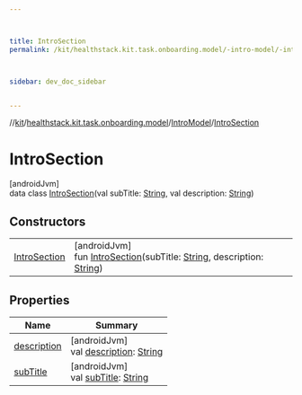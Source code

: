 ```yaml
---



title: IntroSection
permalink: /kit/healthstack.kit.task.onboarding.model/-intro-model/-intro-section/index.html



sidebar: dev_doc_sidebar


---
```




//[kit](/kit.html)/[healthstack.kit.task.onboarding.model](../../index.html)/[IntroModel](../index.html)/[IntroSection](index.html)



# IntroSection



[androidJvm]\
data class [IntroSection](index.html)(val subTitle: [String](https://kotlinlang.org/api/latest/jvm/stdlib/kotlin/-string/index.html), val description: [String](https://kotlinlang.org/api/latest/jvm/stdlib/kotlin/-string/index.html))



## Constructors


| | |
|---|---|
| [IntroSection](-intro-section.html) | [androidJvm]<br>fun [IntroSection](-intro-section.html)(subTitle: [String](https://kotlinlang.org/api/latest/jvm/stdlib/kotlin/-string/index.html), description: [String](https://kotlinlang.org/api/latest/jvm/stdlib/kotlin/-string/index.html)) |


## Properties


| Name | Summary |
|---|---|
| [description](description.html) | [androidJvm]<br>val [description](description.html): [String](https://kotlinlang.org/api/latest/jvm/stdlib/kotlin/-string/index.html) |
| [subTitle](sub-title.html) | [androidJvm]<br>val [subTitle](sub-title.html): [String](https://kotlinlang.org/api/latest/jvm/stdlib/kotlin/-string/index.html) |



